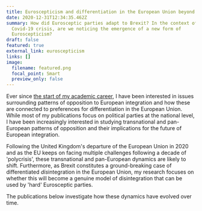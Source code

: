 ```yaml
---
title: Euroscepticism and differentiation in the European Union beyond Brexit
date: 2020-12-31T12:34:35.462Z
summary: How did Eurosceptic parties adapt to Brexit? In the context of the
  Covid-19 crisis, are we noticing the emergence of a new form of
  Euroscepticism?
draft: false
featured: true
external_link: euroscepticism
links: []
image:
  filename: featured.png
  focal_point: Smart
  preview_only: false
---
```

Ever since [the start of my academic career](https://era.ed.ac.uk/handle/1842/16175), I have been interested in issues surrounding patterns of opposition to European integration and how these are connected to preferences for differentiation in the European Union. While most of my publications focus on political parties at the national level, I have been increasingly interested in studying transnational and pan-European patterns of opposition and their implications for the future of European integration. 

Following the United Kingdom's departure of the European Union in 2020 and as the EU keeps on facing multiple challenges following a decade of 'polycrisis', these transnational and pan-European dynamics are likely to shift. Furthermore, as Brexit constitutes a ground-breaking case of differentiated *dis*integration in the European Union, my research focuses on whether this will become a genuine model of disintegration that can be used by 'hard' Eurosceptic parties.

The publications below investigate how these dynamics have evolved over time.